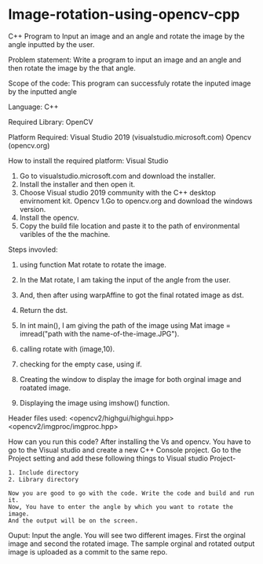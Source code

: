# Image-rotation-using-opencv-cpp
C++ Program to Input an image and an angle and rotate the image by the angle inputted by the user.



Problem statement: Write a program to input an image and an angle and then rotate the image by the that angle.

Scope of the code:  This program can  successfuly rotate the inputed image by the inputted angle                 
                  
Language: C++
        
         
Required Library: OpenCV
                 
                 
Platform Required: Visual Studio 2019 (visualstudio.microsoft.com)
                   Opencv (opencv.org)
            
How to install the required platform:
 Visual Studio
 1. Go to visualstudio.microsoft.com and download the installer.
 2. Install the installer and then open it.
 3. Choose Visual studio 2019 community with the C++ desktop envirnoment kit.
 Opencv
 1.Go to opencv.org and download the windows version.
 2. Install the opencv.
 3. Copy the build file location and paste it to the path of environmental varibles of the the machine.

Steps invovled:
  1. using function Mat rotate to rotate the image.
  2. In the Mat rotate, I am taking the input of the angle from the user.
  3. And, then after using warpAffine to got the final rotated image as dst.
  4. Return the dst.
  
  5. In int main(), I am giving the path of the image using Mat image = imread("path with the name-of-the-image.JPG"). 
  6. calling rotate with (image,10).
  7. checking for the empty case, using if.
  8. Creating the window to display the image for both orginal image and roatated image.
  9. Displaying the image using imshow() function.
  
  
Header files used: <opencv2/highgui/highgui.hpp>
                   <opencv2/imgproc/imgproc.hpp>
                   <iostream>
  


How can you run this code?
After installing the Vs and opencv. You have to go to the Visual studio and create a new C++ Console project.
Go to the Project setting and add these following things to Visual studio Project- 
    
    1. Include directory 
    2. Library directory 
    
    Now you are good to go with the code. Write the code and build and run it.
    Now, You have to enter the angle by which you want to rotate the image.
    And the output will be on the screen.

Ouput:
 Input the angle.
 You will see two different images. First the orginal image and second the rotated image.
 The sample orginal and rotated output image is uploaded as a commit to the same repo.















